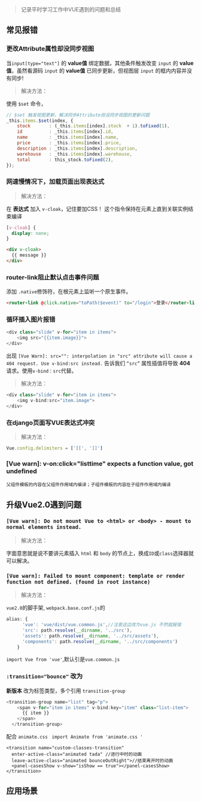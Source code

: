 <blockquote class="blockquote-center">记录平时学习工作中VUE遇到的问题和总结</blockquote>

## 常见报错
### 更改Attribute属性却没同步视图

当`input[type="text"]` 的 **value值** 绑定数据，其他条件触发改变 `input` 的 **value值**，虽然看源码 `input` 的 **value值** 已同步更新，但视图层 `input` 的框内内容并没有同步!

> 解决方法：

使用 `$set` 命令，

```js
// $set 触发视图更新，解决同步Attribute但没同步视图的更新问题
_this.items.$set(index, {
    stock       : (_this.items[index].stock  + 1).toFixed(1),
    id          : _this.items[index].id,
    name        : _this.items[index].name,
    price       : _this.items[index].price,
    description : _this.items[index].description,
    warehouse   : _this.items[index].warehouse,
    total       : this_stock.toFixed(2),
});
```

### 网速慢情况下，加载页面出现表达式

> 解决方法：

在 **表达式** 加入 `v-cloak`，记住要加CSS！
这个指令保持在元素上直到关联实例结束编译

```css
[v-cloak] {
  display: none;
}
```
```html
<div v-cloak>
  {{ message }}
</div>
```

### router-link阻止默认点击事件问题
添加 `.native`修饰符，在根元素上监听一个原生事件。

```html
<router-link @click.native="toPath($event)" to="/login">登录</router-link>
```

### 循环插入图片报错

```js
<div class="slide" v-for="item in items">
    <img src="{{item.image}}">
</div>
```

出现 `[Vue Warn]: src="": interpolation in "src" attribute will cause a 404 request. Use v-bind:src instead.`
告诉我们 `“src”` 属性插值将导致 **404** 请求。使用`v-bind：src`代替。

> 解决方法：

```js
<div class="slide" v-for="item in items">
    <img v-bind:src="item.image">
</div>
```

### 在django页面写VUE表达式冲突

> 解决方法：

```js
Vue.config.delimiters = ['[[', ']]']
```

### [Vue warn]: v-on:click="listtime" expects a function value, got undefined

    父组件模板的内容在父组件作用域内编译；子组件模板的内容在子组件作用域内编译




###


## 升级Vue2.0遇到问题

### `[Vue warn]: Do not mount Vue to <html> or <body> - mount to normal elements instead. `

> 解决方法：

字面意思就是说不要讲元素插入 `html` 和 `body` 的节点上，换成`ID`或`class`选择器就可以解决。

### `[Vue warn]: Failed to mount component: template or render function not defined. (found in root instance)`

> 解决方法：

`vue2.0`的脚手架, `webpack.base.conf.js`的


```js
alias: {
      'vue': 'vue/dist/vue.common.js',//注意这边改为vue.js 不然就报错
      'src': path.resolve(__dirname, '../src'),
      'assets': path.resolve(__dirname, '../src/assets'),
      'components': path.resolve(__dirname, '../src/components')
    }
```

`import Vue from 'vue'`,默认引是`vue.common.js`

### `:transition="bounce"`  改为 <transition name="bounce"></transition>

**新版本** 改为标签类型，多个引用 `transition-group`

```js
<transition-group name="list" tag="p">
    <span v-for="item in items" v-bind:key="item" class="list-item">
      {{ item }}
    </span>
  </transition-group>
```


配合 `animate.css`  ` import Animate from 'animate.css '`
```
<transition name="custom-classes-transition"
  enter-active-class="animated tada" //进行中时的动画
  leave-active-class="animated bounceOutRight">//结束离开时的动画
  <panel-casesShow v-show="isShow == true"></panel-casesShow>
</transition>
```

## 应用场景




